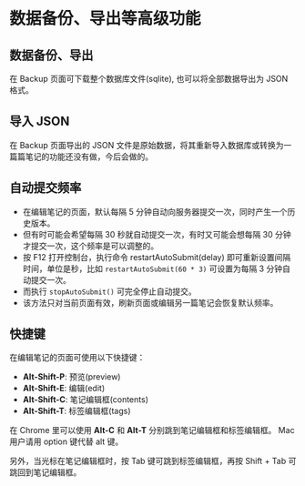 # 数据备份、导出等高级功能

## 数据备份、导出

在 Backup 页面可下载整个数据库文件(sqlite), 也可以将全部数据导出为 JSON 格式。

## 导入 JSON

在 Backup 页面导出的 JSON 文件是原始数据，将其重新导入数据库或转换为一篇篇笔记的功能还没有做，今后会做的。

## 自动提交频率

- 在编辑笔记的页面，默认每隔 5 分钟自动向服务器提交一次，同时产生一个历史版本。
- 但有时可能会希望每隔 30 秒就自动提交一次，有时又可能会想每隔 30 分钟才提交一次，这个频率是可以调整的。
- 按 F12 打开控制台，执行命令 restartAutoSubmit(delay) 即可重新设置间隔时间，单位是秒，比如 `restartAutoSubmit(60 * 3)` 可设置为每隔 3 分钟自动提交一次。
- 而执行 `stopAutoSubmit()` 可完全停止自动提交。
- 该方法只对当前页面有效，刷新页面或编辑另一篇笔记会恢复默认频率。

## 快捷键

在编辑笔记的页面可使用以下快捷键：

- **Alt-Shift-P**: 预览(preview)
- **Alt-Shift-E**: 编辑(edit)
- **Alt-Shift-C**: 笔记编辑框(contents)
- **Alt-Shift-T**: 标签编辑框(tags)

在 Chrome 里可以使用 **Alt-C** 和 **Alt-T** 分别跳到笔记编辑框和标签编辑框。 Mac 用户请用 option 键代替 alt 键。

另外，当光标在笔记编辑框时，按 Tab 键可跳到标签编辑框，再按 Shift + Tab 可跳回到笔记编辑框。

